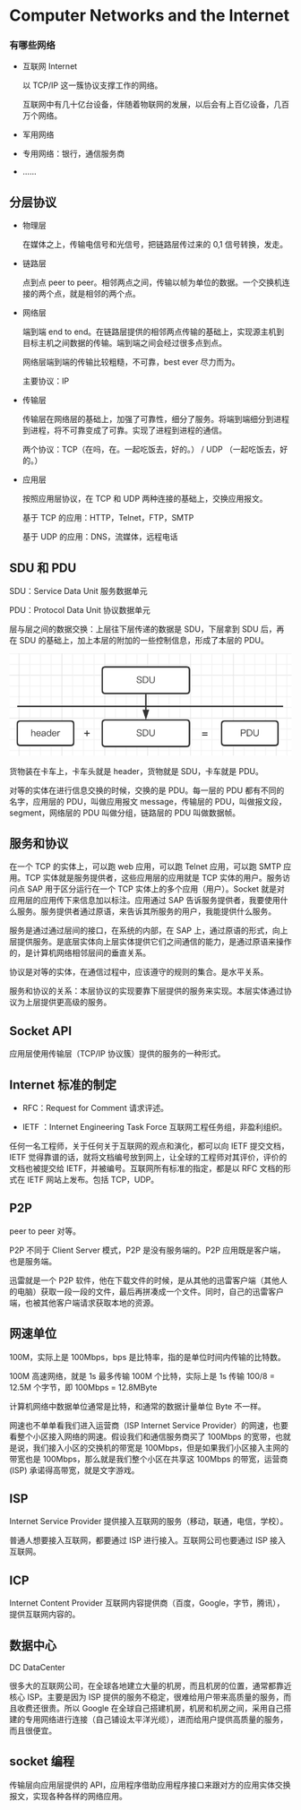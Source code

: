 # Computer Networks and the Internet



### 有哪些网络

* 互联网 Internet

  以 TCP/IP 这一簇协议支撑工作的网络。

  互联网中有几十亿台设备，伴随着物联网的发展，以后会有上百亿设备，几百万个网络。

* 军用网络

* 专用网络：银行，通信服务商

* ……



## 分层协议

* 物理层

  在媒体之上，传输电信号和光信号，把链路层传过来的 0,1 信号转换，发走。

* 链路层

  点到点 peer to peer。相邻两点之间，传输以帧为单位的数据。一个交换机连接的两个点，就是相邻的两个点。

* 网络层

  端到端 end to end。在链路层提供的相邻两点传输的基础上，实现源主机到目标主机之间数据的传输。端到端之间会经过很多点到点。

  网络层端到端的传输比较粗糙，不可靠，best ever 尽力而为。

  主要协议：IP

* 传输层

  传输层在网络层的基础上，加强了可靠性，细分了服务。将端到端细分到进程到进程，将不可靠变成了可靠。实现了进程到进程的通信。

  两个协议：TCP（在吗，在。一起吃饭去，好的。） / UDP （一起吃饭去，好的。）

* 应用层

  按照应用层协议，在 TCP 和 UDP 两种连接的基础上，交换应用报文。

  基于 TCP 的应用：HTTP，Telnet，FTP，SMTP
  
  基于 UDP 的应用：DNS，流媒体，远程电话



## SDU 和 PDU

SDU：Service Data Unit 服务数据单元

PDU：Protocol Data Unit 协议数据单元

层与层之间的数据交换：上层往下层传递的数据是 SDU，下层拿到 SDU 后，再在 SDU 的基础上，加上本层的附加的一些控制信息，形成了本层的 PDU。



![image-20220423221438987](assets/image-20220423221438987.png)

货物装在卡车上，卡车头就是 header，货物就是 SDU，卡车就是 PDU。

对等的实体在进行信息交换的时候，交换的是 PDU。每一层的 PDU 都有不同的名字，应用层的 PDU，叫做应用报文 message，传输层的 PDU，叫做报文段，segment，网络层的 PDU 叫做分组，链路层的 PDU 叫做数据帧。 



## 服务和协议

在一个 TCP 的实体上，可以跑 web 应用，可以跑 Telnet 应用，可以跑 SMTP 应用。TCP 实体就是服务提供者，这些应用层的应用就是 TCP 实体的用户。服务访问点 SAP 用于区分运行在一个 TCP 实体上的多个应用（用户）。Socket 就是对应用层的应用传下来信息加以标注。应用通过 SAP 告诉服务提供者，我要使用什么服务。服务提供者通过原语，来告诉其所服务的用户，我能提供什么服务。

服务是通过通过层间的接口，在系统的内部，在 SAP 上，通过原语的形式，向上层提供服务。是底层实体向上层实体提供它们之间通信的能力，是通过原语来操作的，是计算机网络相邻层间的垂直关系。

协议是对等的实体，在通信过程中，应该遵守的规则的集合。是水平关系。



服务和协议的关系：本层协议的实现要靠下层提供的服务来实现。本层实体通过协议为上层提供更高级的服务。



## Socket API

应用层使用传输层（TCP/IP 协议簇）提供的服务的一种形式。



## Internet 标准的制定

* RFC：Request for Comment 请求评述。

* IETF ：Internet Engineering Task Force 互联网工程任务组，非盈利组织。


任何一名工程师，关于任何关于互联网的观点和演化，都可以向 IETF 提交文档，IETF 觉得靠谱的话，就将文档编号放到网上，让全球的工程师对其评价，评价的文档也被提交给 IETF，并被编号。互联网所有标准的指定，都是以 RFC 文档的形式在 IETF 网站上发布。包括 TCP，UDP。



## P2P

peer to peer 对等。

P2P 不同于 Client Server 模式，P2P 是没有服务端的。P2P 应用既是客户端，也是服务端。

迅雷就是一个 P2P 软件，他在下载文件的时候，是从其他的迅雷客户端（其他人的电脑）获取一段一段的文件，最后再拼凑成一个文件。同时，自己的迅雷客户端，也被其他客户端请求获取本地的资源。



## 网速单位

100M，实际上是 100Mbps，bps 是比特率，指的是单位时间内传输的比特数。

100M 高速网络，就是 1s 最多传输 100M 个比特，实际上是 1s 传输 100/8 = 12.5M 个字节，即 100Mbps = 12.8MByte 

计算机网络中数据单位通常是比特，和通常的数据计量单位 Byte 不一样。



网速也不单单看我们进入运营商（ISP Internet Service Provider）的网速，也要看整个小区接入网络的网速。假设我们和通信服务商买了 100Mbps 的宽带，也就是说，我们接入小区的交换机的带宽是 100Mbps，但是如果我们小区接入主网的带宽也是 100Mbps，那么就是我们整个小区在共享这 100Mbps 的带宽，运营商 (ISP) 承诺得高带宽，就是文字游戏。



## ISP

Internet Service Provider 提供接入互联网的服务（移动，联通，电信，学校）。

普通人想要接入互联网，都要通过 ISP 进行接入。互联网公司也要通过 ISP 接入互联网。



## ICP

Internet Content Provider 互联网内容提供商（百度，Google，字节，腾讯），提供互联网内容的。



## 数据中心

DC DataCenter

很多大的互联网公司，在全球各地建立大量的机房，而且机房的位置，通常都靠近核心 ISP。主要是因为 ISP 提供的服务不稳定，很难给用户带来高质量的服务，而且收费还很贵。所以 Google 在全球自己搭建机房，机房和机房之间，采用自己搭建的专用网络进行连接（自己铺设太平洋光缆），进而给用户提供高质量的服务，而且很便宜。



## socket 编程

传输层向应用层提供的 API，应用程序借助应用程序接口来跟对方的应用实体交换报文，实现各种各样的网络应用。
